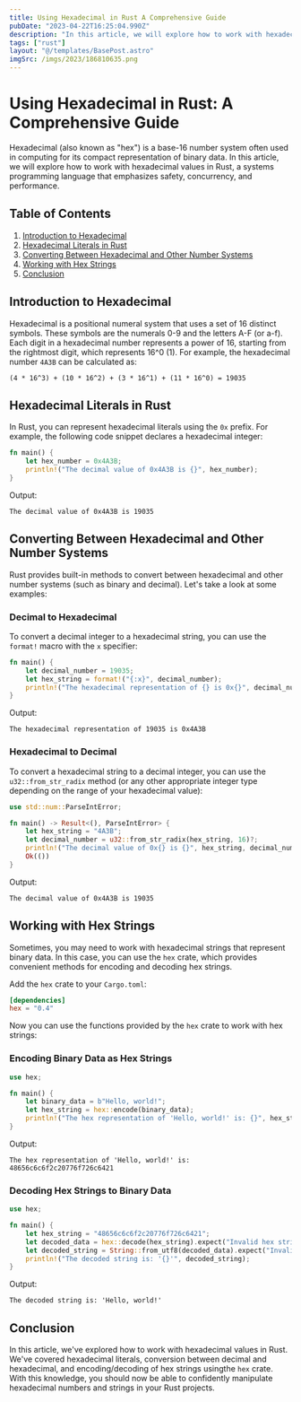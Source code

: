 ```yaml
---
title: Using Hexadecimal in Rust A Comprehensive Guide
pubDate: "2023-04-22T16:25:04.990Z"
description: "In this article, we will explore how to work with hexadecimal values in Rust, a systems programming language that emphasizes safety, concurrency, and performance."
tags: ["rust"]
layout: "@/templates/BasePost.astro"
imgSrc: /imgs/2023/186810635.png
---
```

# Using Hexadecimal in Rust: A Comprehensive Guide

Hexadecimal (also known as "hex") is a base-16 number system often used in computing for its compact representation of binary data. In this article, we will explore how to work with hexadecimal values in Rust, a systems programming language that emphasizes safety, concurrency, and performance.

## Table of Contents
1. [Introduction to Hexadecimal](#introduction-to-hexadecimal)
2. [Hexadecimal Literals in Rust](#hexadecimal-literals-in-rust)
3. [Converting Between Hexadecimal and Other Number Systems](#converting-between-hexadecimal-and-other-number-systems)
4. [Working with Hex Strings](#working-with-hex-strings)
5. [Conclusion](#conclusion)

## Introduction to Hexadecimal

Hexadecimal is a positional numeral system that uses a set of 16 distinct symbols. These symbols are the numerals 0-9 and the letters A-F (or a-f). Each digit in a hexadecimal number represents a power of 16, starting from the rightmost digit, which represents 16^0 (1). For example, the hexadecimal number `4A3B` can be calculated as:

```
(4 * 16^3) + (10 * 16^2) + (3 * 16^1) + (11 * 16^0) = 19035
```

## Hexadecimal Literals in Rust

In Rust, you can represent hexadecimal literals using the `0x` prefix. For example, the following code snippet declares a hexadecimal integer:

```rust
fn main() {
    let hex_number = 0x4A3B;
    println!("The decimal value of 0x4A3B is {}", hex_number);
}
```

Output:
```
The decimal value of 0x4A3B is 19035
```

## Converting Between Hexadecimal and Other Number Systems

Rust provides built-in methods to convert between hexadecimal and other number systems (such as binary and decimal). Let's take a look at some examples:

### Decimal to Hexadecimal

To convert a decimal integer to a hexadecimal string, you can use the `format!` macro with the `x` specifier:

```rust
fn main() {
    let decimal_number = 19035;
    let hex_string = format!("{:x}", decimal_number);
    println!("The hexadecimal representation of {} is 0x{}", decimal_number, hex_string);
}
```

Output:
```
The hexadecimal representation of 19035 is 0x4A3B
```

### Hexadecimal to Decimal

To convert a hexadecimal string to a decimal integer, you can use the `u32::from_str_radix` method (or any other appropriate integer type depending on the range of your hexadecimal value):

```rust
use std::num::ParseIntError;

fn main() -> Result<(), ParseIntError> {
    let hex_string = "4A3B";
    let decimal_number = u32::from_str_radix(hex_string, 16)?;
    println!("The decimal value of 0x{} is {}", hex_string, decimal_number);
    Ok(())
}
```

Output:
```
The decimal value of 0x4A3B is 19035
```

## Working with Hex Strings

Sometimes, you may need to work with hexadecimal strings that represent binary data. In this case, you can use the `hex` crate, which provides convenient methods for encoding and decoding hex strings.

Add the `hex` crate to your `Cargo.toml`:

```toml
[dependencies]
hex = "0.4"
```

Now you can use the functions provided by the `hex` crate to work with hex strings:

### Encoding Binary Data as Hex Strings

```rust
use hex;

fn main() {
    let binary_data = b"Hello, world!";
    let hex_string = hex::encode(binary_data);
    println!("The hex representation of 'Hello, world!' is: {}", hex_string);
}
```

Output:
```
The hex representation of 'Hello, world!' is: 48656c6c6f2c20776f726c6421
```

### Decoding Hex Strings to Binary Data

```rust
use hex;

fn main() {
    let hex_string = "48656c6c6f2c20776f726c6421";
    let decoded_data = hex::decode(hex_string).expect("Invalid hex string");
    let decoded_string = String::from_utf8(decoded_data).expect("Invalid UTF-8");
    println!("The decoded string is: '{}'", decoded_string);
}
```

Output:
```
The decoded string is: 'Hello, world!'
```

## Conclusion

In this article, we've explored how to work with hexadecimal values in Rust. We've covered hexadecimal literals, conversion between decimal and hexadecimal, and encoding/decoding of hex strings usingthe `hex` crate. With this knowledge, you should now be able to confidently manipulate hexadecimal numbers and strings in your Rust projects.
